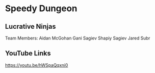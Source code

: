 # Speedy Dungeon
## Lucrative Ninjas

Team Members:
Aidan McGohan
Gani Sagiev
Shapiy Sagiev
Jared Subr

## YouTube Links
https://youtu.be/hWSpaQqxni0